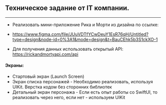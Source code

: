 ## Техническое задание от IT компании.
___________________________________

* Реализовать мини-приложение Рика и Морти из дизайна по ссылке:

* https://www.figma.com/file/JUuVDTfYCwDeuY1EsR76qH/Untitled?type=design&node-id=0%3A1&mode=design&t=BauCEhk5b3S1ckXO-1

* Для получения данных использовать открытый API: https://rickandmortyapi.com/api

#### Экраны:

* Стартовый экран (Launch Screen)
* Экран списка персонажей - Необходимо реализовать, используя UIKit. Верстка кодом без сторонних библиотек
* Детальный экран персонажа - Если есть опыт работы со SwiftUI, то реализовать через него, если нет - используем UIKit
